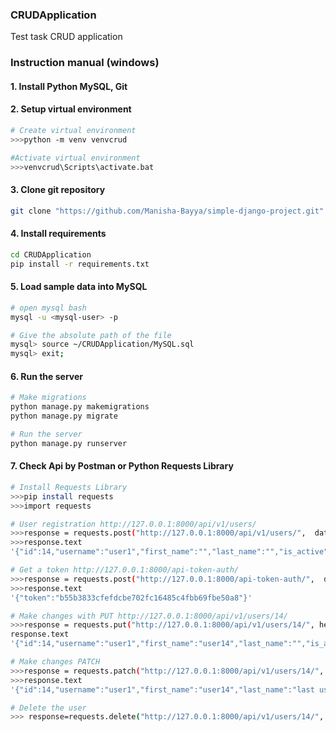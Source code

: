 ### CRUDApplication
 Test task CRUD application

### Instruction manual (windows)

#### 1. Install Python MySQL, Git

#### 2. Setup virtual environment
```bash
# Create virtual environment
>>>python -m venv venvcrud

#Activate virtual environment
>>>venvcrud\Scripts\activate.bat
```

#### 3. Clone git repository
```bash
git clone "https://github.com/Manisha-Bayya/simple-django-project.git"
```

#### 4. Install requirements
```bash
cd CRUDApplication
pip install -r requirements.txt
```

#### 5. Load sample data into MySQL
```bash
# open mysql bash
mysql -u <mysql-user> -p

# Give the absolute path of the file
mysql> source ~/CRUDApplication/MySQL.sql
mysql> exit;

```

#### 6. Run the server
```bash
# Make migrations
python manage.py makemigrations
python manage.py migrate

# Run the server
python manage.py runserver
```

#### 7. Check Api by Postman or Python Requests Library
```bash
# Install Requests Library
>>>pip install requests
>>>import requests

# User registration http://127.0.0.1:8000/api/v1/users/
>>>response = requests.post("http://127.0.0.1:8000/api/v1/users/",  data={'username':'user1', 'password': 'passWord1'})
>>>response.text
'{"id":14,"username":"user1","first_name":"","last_name":"","is_active":true,"last_login":null,"is_superuser":false}'

# Get a token http://127.0.0.1:8000/api-token-auth/
>>>response = requests.post("http://127.0.0.1:8000/api-token-auth/",  data={'username':'user1', 'password': 'passWord1'})
>>>response.text
'{"token":"b55b3833cfefdcbe702fc16485c4fbb69fbe50a8"}'

# Make changes with PUT http://127.0.0.1:8000/api/v1/users/14/
>>>response = requests.put("http://127.0.0.1:8000/api/v1/users/14/", headers = {'Authorization': 'token b55b3833cfefdcbe702fc16485c4fbb69fbe50a8'},  data={'username':'user1', 'password': 'passWord1', 'first_name': 'user14' })
response.text
'{"id":14,"username":"user1","first_name":"user14","last_name":"","is_active":true,"last_login":null,"is_superuser":false}'

# Make changes PATCH 
>>>response = requests.patch("http://127.0.0.1:8000/api/v1/users/14/", headers = {'Authorization': 'token b55b3833cfefdcbe702fc16485c4fbb69fbe50a8'},  data={'last_name': 'last user14' })
>>>response.text
'{"id":14,"username":"user1","first_name":"user14","last_name":"last user14","is_active":true,"last_login":null,"is_superuser":false}'

# Delete the user
>>> response=requests.delete("http://127.0.0.1:8000/api/v1/users/14/", headers = {'Authorization': 'token b55b3833cfefdcbe702fc16485c4fbb69fbe50a8'})
```
